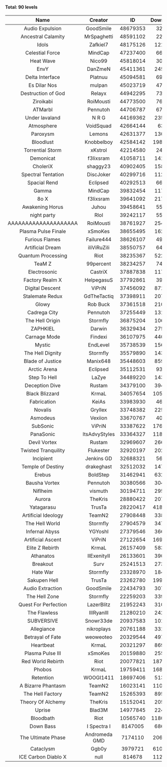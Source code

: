 #### Total: 90 levels

| Name | Creator | ID | Downloads | Likes |
|:---:|:---:|:---:|:---:|:---:|
| Audio Expulsion | GoodSmile | 48679353 | 32860 | 3192
| Ancestral Calamity | MrSpaghetti | 48591102 | 22273 | 2399
| Idols | Zafkiel7 | 48175126 | 121883 | 16347
| Celestial Force  | MindCap | 47237400 | 66380 | 6236
| Heat Wave | Nico99 | 45818014 | 30643 | 3528
| EnvY | DanZmeN | 45411361 | 245004 | 22252
| Delta Interface | Platnuu | 45094581 | 69763 | 7050
| Es Dilar Nos | mulpan | 45023719 | 47697 | 4319
| Destruction of God | Relayx | 44942295 | 73421 | 7344
| Ziroikabi | RoiMousti | 44773500 | 76462 | 6556
| ATMarbl | Pennutoh | 44706787 | 67076 | 6189
| Under lavaland | N R G | 44169362 | 235785 | 21542
| Atmosphere | VoidSquad | 42664144 | 6345 | 1106
| Paroxysm | Lemons | 42631377 | 130096 | 11148
| Bloodlust | Knobbelboy | 42584142 | 1983342 | 201036
| Torrential Storm | xKstrol | 42214580 | 24109 | 2270
| Demonicat | f3lixsram | 41058711 | 141084 | 11467
| CholeriX | shaggy23 | 40902405 | 158066 | 12503
| Spectral Tentation | DiscJoker | 40299716 | 112001 | 7774
| Spacial Rend | Eclipsed | 40292513 | 66626 | 5761
| Gamma | MindCap | 39832454 | 117853 | 10636
| 8o X | f3lixsram | 39641092 | 217073 | 17458
| Awakening Horus | Juhou | 39458641 | 55226 | 4857
| night party | Rlol | 39242117 | 55945 | 5487
| AAAAAAAAAAAAAAAAAAAA | RoiMousti | 38761927 | 254279 | 16946
| Plasma Pulse Finale | xSmoKes | 38655495 | 162949 | 14959
| Furious Flames | Failure444 | 38626107 | 49867 | 3955
| Artificial Dream | iIiViRuZiIi | 38550757 | 64116 | 5492
| Quantum Processing | Riot | 38235367 | 522634 | 37802
| TeaM Z | 99percent | 38234257 | 74737 | 6064
| Electrosonic | CastriX | 37887838 | 117757 | 10712
| Factory Realm X | HelpegasuS | 37792861 | 39120 | 3966
| Digital Descent | ViPriN | 37456092 | 871907 | 83246
| Stalemate Redux | GdTheTactiq | 37398911 | 207805 | 15807
| Glowy | Rob Buck | 37361518 | 210933 | 21846
| Cadrega City | Pennutoh | 37255449 | 131473 | 12158
| The Hell Origin | Stormfly | 36875204 | 106305 | 8844
| ZAPHKIEL | Darwin | 36329434 | 275372 | 30565
| Carnage Mode | Findexi | 36107975 | 440626 | 42474
| Mystic | EndLevel | 35738539 | 156029 | 14731
| The Hell Dignity | Stormfly | 35579890 | 143254 | 12593
| Blade of Justice | Manix648 | 35448603 | 859407 | 90785
| Arctic Arena | Eclipsed | 35112531 | 93598 | 7274
| Step To Hell | LaZye | 34489220 | 143783 | 14991
| Deception Dive | Rustam | 34379100 | 394823 | 25147
| Black Blizzard | KrmaL | 34057654 | 1053288 | 105287
| Fabrication | KeiAs | 33983930 | 46635 | 5306
| Novalis | Gryllex | 33748382 | 225469 | 20685
| Asmodeus | Vexiion | 33670767 | 40727 | 3955
| SubSonic | ViPriN | 33387622 | 1760322 | 135406
| PanaSonic | ItsAdvyStyles | 33364327 | 1183010 | 159889
| Devil Vortex | Rustam | 32969607 | 266471 | 24270
| Twisted Tranquility | Flukester | 32920197 | 202132 | 20183
| Incipient | Jenkins GD | 32688321 | 56927 | 5307
| Temple of Destiny | drakeghast | 32512032 | 147759 | 14471
| Erebus | BoldStep | 31462941 | 632854 | 59774
| Bausha Vortex | Pennutoh | 30380566 | 304355 | 27847
| Niflheim | vismuth | 30194711 | 295739 | 23505
| Aurora | TheKris | 28880422 | 207503 | 19557
| Yatagarasu  | TrusTa | 28220417 | 4182123 | 402439
| Artificial Ideology | TeamN2 | 27908448 | 338712 | 34315
| The Hell World | Stormfly | 27904579 | 347040 | 26017
| Infernal Abyss | YGYoshI | 27379546 | 366453 | 36866
| Artificial Ascent | ViPriN | 27122654 | 1693967 | 152793
| Elite Z Rebirth | KrmaL | 26157409 | 583004 | 39250
| Athanatos | IIExenityII | 26133601 | 390889 | 44490
| Breakout | Surv | 25241513 | 273086 | 27951
| Hate War | Stormfly | 23328970 | 184662 | 14243
| Sakupen Hell | TrusTa | 23262780 | 1994129 | 150449
| Audio Extraction | GoodSmile | 22434793 | 307430 | 29858
| The Hell Zone | Stormfly | 22259203 | 339890 | 22466
| Quest For Perfection | LazerBlitz | 21952243 | 310421 | 27765
| The Flawless | IlIRyanIlI | 21280210 | 242744 | 22542
| SUBVERSIVE | Snowr33de | 20937583 | 101496 | 13605
| Allegiance | nikroplays | 20761188 | 331731 | 36784
| Betrayal of Fate | weoweoteo | 20329544 | 497970 | 47475
| Heartbeat | KrmaL | 20321297 | 869293 | 78743
| Plasma Pulse III | xSmoKes | 20159880 | 255487 | 25638
| Red World Rebirth | Riot | 20077821 | 1872680 | 128454
| Phobos | KrmaL | 19759411 | 1685037 | 155322
| Retention | WOOGI1411 | 18697406 | 513483 | 65889
| A Bizarre Phantasm | TeamN2 | 16023141 | 1102269 | 112352
| The Hell Factory | TeamN2 | 15265393 | 895593 | 90618
| Theory Of Alchemy | TheKris | 15152041 | 205765 | 15664
| Uprise | Blad3M | 14977845 | 224845 | 21335
| Bloodbath | Riot | 10565740 | 11800750 | 1104942
| Down Bass | I Spectra I | 8147005 | 686495 | 63352
| The Ultimate Phase | Andromeda GMD | 7174110 | 2065919 | 216304
| Cataclysm | Ggb0y | 3979721 | 6108560 | 511275
| ICE Carbon Diablo X | null | 814678 | 1122606 | 83166
